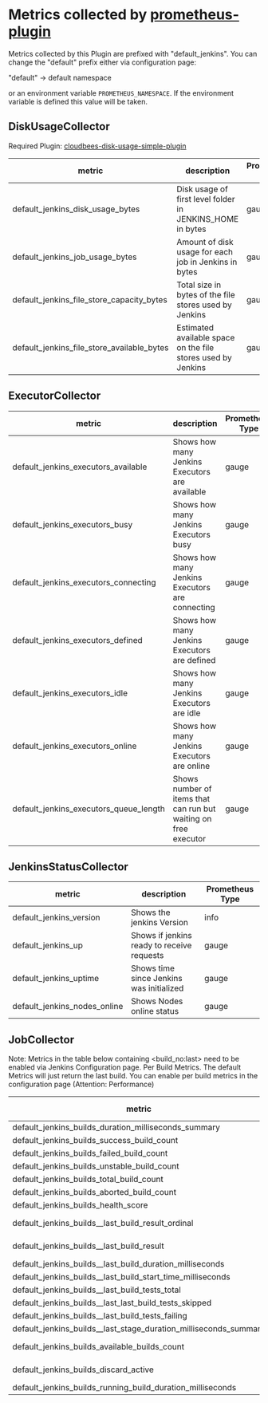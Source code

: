 # Metrics collected by [prometheus-plugin](../../README.md)

Metrics collected by this Plugin are prefixed with "default_jenkins". 
You can change the "default" prefix either via configuration page:

"default" -> default namespace

or an environment variable ```PROMETHEUS_NAMESPACE```. 
If the environment variable is defined this value will be taken.


## DiskUsageCollector

Required Plugin: 
[cloudbees-disk-usage-simple-plugin](https://github.com/jenkinsci/cloudbees-disk-usage-simple-plugin)

| metric                                     | description                                                  | Prometheus Type |
|--------------------------------------------|--------------------------------------------------------------|-----------------|
| default_jenkins_disk_usage_bytes           | Disk usage of first level folder in JENKINS_HOME in bytes    | gauge           |
| default_jenkins_job_usage_bytes            | Amount of disk usage for each job in Jenkins in bytes        | gauge           |
| default_jenkins_file_store_capacity_bytes  | Total size in bytes of the file stores used by Jenkins       | gauge           |
| default_jenkins_file_store_available_bytes | Estimated available space on the file stores used by Jenkins | gauge           |

## ExecutorCollector

| metric                                 | description                                                     | Prometheus Type |
|----------------------------------------|-----------------------------------------------------------------|-----------------|
| default_jenkins_executors_available    | Shows how many Jenkins Executors are available                  | gauge           |
| default_jenkins_executors_busy         | Shows how many Jenkins Executors busy                           | gauge           |
| default_jenkins_executors_connecting   | Shows how many Jenkins Executors are connecting                 | gauge           |
| default_jenkins_executors_defined      | Shows how many Jenkins Executors are defined                    | gauge           |
| default_jenkins_executors_idle         | Shows how many Jenkins Executors are idle                       | gauge           |
| default_jenkins_executors_online       | Shows how many Jenkins Executors are online                     | gauge           |
| default_jenkins_executors_queue_length | Shows number of items that can run but waiting on free executor | gauge           |

## JenkinsStatusCollector

| metric                       | description                                | Prometheus Type |
|------------------------------|--------------------------------------------|-----------------|
| default_jenkins_version      | Shows the jenkins Version                  | info            |
| default_jenkins_up           | Shows if jenkins ready to receive requests | gauge           |
| default_jenkins_uptime       | Shows time since Jenkins was initialized   | gauge           |
| default_jenkins_nodes_online | Shows Nodes online status                  | gauge           |

## JobCollector

Note: Metrics in the table below containing <buildname><build_no:last> need to be enabled via Jenkins Configuration page. Per Build Metrics. The default Metrics 
will just return the last build. You can enable per build metrics in the configuration page (Attention: Performance)

| metric                                                                      | description                                                                                             | Prometheus Type |
|-----------------------------------------------------------------------------|---------------------------------------------------------------------------------------------------------|-----------------|
| default_jenkins_builds_duration_milliseconds_summary                        | Summary of Jenkins build times in milliseconds by Job                                                   | summary         |
| default_jenkins_builds_success_build_count                                  | Successful build count                                                                                  | counter         |
| default_jenkins_builds_failed_build_count                                   | Failed build count                                                                                      | counter         |
| default_jenkins_builds_unstable_build_count                                   | Unstable build count                                                                                      | counter         |
| default_jenkins_builds_total_build_count                                   | Total build count (excluding not_built statuses)                                                                                      | counter         |
| default_jenkins_builds_aborted_build_count                                   |  Aborted build count                                                                                      | counter         |
| default_jenkins_builds_health_score                                         | Health score of a job                                                                                   | gauge           |
| default_jenkins_builds_<buildname>_last_build_result_ordinal                | Build status of a job (0=SUCCESS,1=UNSTABLE,2=FAILURE,3=NOT_BUILT,4=ABORTED)                            | gauge           |
| default_jenkins_builds_<buildname>_last_build_result                        | Build status of a job as a boolean value - 0 or 1. Where 0 is: SUCCESS,UNSTABLE and 1: all other States | gauge           |
| default_jenkins_builds_<buildname>_last_build_duration_milliseconds         | Build times in milliseconds of last build                                                               | gauge           |
| default_jenkins_builds_<buildname>_last_build_start_time_milliseconds       | Last build start timestamp in milliseconds                                                              | gauge           |
| default_jenkins_builds_<buildname>_last_build_tests_total                   | Number of total tests during the last build                                                             | gauge           |
| default_jenkins_builds_<buildname>_last_last_build_tests_skipped            | Number of skipped tests during the last build                                                           | gauge           |
| default_jenkins_builds_<buildname>_last_build_tests_failing                 | Number of failing tests during the last build                                                           | gauge           |
| default_jenkins_builds_<buildname>_last_stage_duration_milliseconds_summary | Summary of Jenkins build times by Job and Stage in the last build                                       | summary         |
| default_jenkins_builds_available_builds_count                               | Gauge which indicates how many builds are available for the given job                                   | gauge           |
| default_jenkins_builds_discard_active                                       | Gauge which indicates if the build discard feature is active for the job.                               | gauge           |
| default_jenkins_builds_running_build_duration_milliseconds                  | Gauge which indicates the runtime of the current build.                                                 | gauge           |




